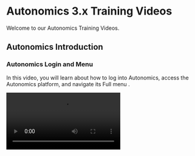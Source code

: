 # Autonomics 3.x Training Videos

Welcome to our Autonomics Training Videos.

## Autonomics Introduction

### Autonomics Login and Menu

In this video, you will learn about how to log into Autonomics, access the Autonomics platform, and navigate its Full menu .

<video src="https://vimeo.com/1033806558"/>



## More Resources

{% include from="Training-Access-Autonomics-Videos.md" element-id="F01-01_0001-Training-Access-AIOps-Videos_snippet" /%}
